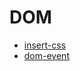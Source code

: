 # DOM
* [insert-css](https://github.com/substack/insert-css)
* [dom-event](https://github.com/npm-dom/dom-event)
